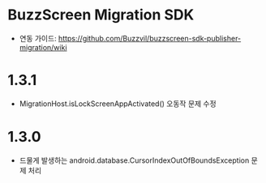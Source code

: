 # BuzzScreen Migration SDK 
- 연동 가이드: https://github.com/Buzzvil/buzzscreen-sdk-publisher-migration/wiki


# 1.3.1
* MigrationHost.isLockScreenAppActivated() 오동작 문제 수정

# 1.3.0
* 드물게 발생하는 android.database.CursorIndexOutOfBoundsException 문제 처리
